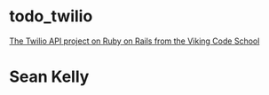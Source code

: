 # todo_twilio

[The Twilio API project on Ruby on Rails from the Viking Code School](http://www.vikingcodeschool.com)

# Sean Kelly
